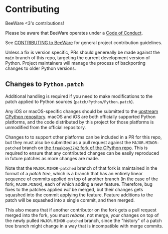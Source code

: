# Contributing

BeeWare <3's contributions!

Please be aware that BeeWare operates under a [Code of
Conduct](https://beeware.org/community/behavior/code-of-conduct/).

See [CONTRIBUTING to BeeWare](https://beeware.org/contributing) for general
project contribution guidelines.

Unless a fix is version specific, PRs should genereally be made against the
`main` branch of this repo, targeting the current development version of Python.
Project maintainers will manage the process of backporting changes to older
Python versions.

## Changes to `Python.patch`

Additional handling is required if you need to make modifications to the patch
applied to Python sources (`patch/Python/Python.patch`).

Any iOS or macOS-specific changes should be submitted to the [upstream CPython
repository](https://github.com/python/cpython). macOS and iOS are both
officially supported Python platforms, and the code distributed by this project
for those platforms is unmodified from the official repository.

Changes to to support other platforms can be included in a PR for this repo, but
they must also be submitted as a pull request against the `MAJOR.MINOR-patched`
branch on [the `freakboy3742` fork of the CPython
repo](https://github.com/freakboy3742/cpython). This is required to ensure that
any contributed changes can be easily reproduced in future patches as more
changes are made.

Note that the `MAJOR.MINOR-patched` branch of that fork is maintained in the format
of a *patch tree*, which is a branch that has an entirely linear sequence of
commits applied on top of another branch (in the case of the fork, `MAJOR.MINOR`),
each of which adding a new feature. Therefore, bug fixes to the patches applied
*will* be merged, but their changes gets squashed into the commit applying the
feature. Feature additions to the patch will be squashed into a single commit,
and then merged.

This also means that if another contributor on the fork gets a pull request merged
into the fork, you must *rebase*, not merge, your changes on top of the newly pulled
`MAJOR.MINOR-patched` branch, since the "history" of a patch tree branch might
change in a way that is incompatible with merge commits.
